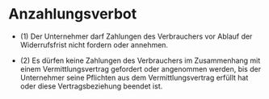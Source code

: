 # Anzahlungsverbot

- (1) Der Unternehmer darf Zahlungen des Verbrauchers vor Ablauf der Widerrufsfrist nicht fordern oder annehmen.

- (2) Es dürfen keine Zahlungen des Verbrauchers im Zusammenhang mit einem Vermittlungsvertrag gefordert oder angenommen werden, bis der Unternehmer seine Pflichten aus dem Vermittlungsvertrag erfüllt hat oder diese Vertragsbeziehung beendet ist.

